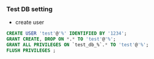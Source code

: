 ### Test DB setting
- create user
```sql
CREATE USER 'test'@'%' IDENTIFIED BY '1234';
GRANT CREATE, DROP ON *.* TO 'test'@'%';
GRANT ALL PRIVILEGES ON `test_db_%`.* TO 'test'@'%';
FLUSH PRIVILEGES ;
```
